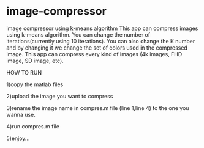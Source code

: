 # image-compressor
image compressor using k-means algorithm
This app can compress images using k-means algorithm. You can change the number of iterations(currently using 10 iterations). You can also change the K number and by changing it we change the set of colors used in the compressed image. This app can compress every kind of images (4k images, FHD image, SD image, etc).

HOW TO RUN

1)copy the matlab files

2)upload the image you want to compress

3)rename the image name in compres.m file (line 1,line 4) to the one you wanna use.

4)run compres.m file

5)enjoy...
